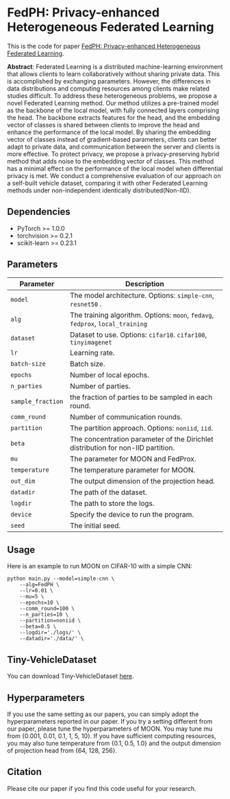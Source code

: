 # FedPH: Privacy-enhanced Heterogeneous Federated Learning
This is the code for paper [FedPH: Privacy-enhanced Heterogeneous Federated Learning](https://arxiv.org/abs/2301.11705).

**Abstract**: Federated Learning is a distributed machine-learning environment that allows clients to learn collaboratively without sharing private data. This is accomplished by exchanging parameters. However, the differences in data distributions and computing resources among clients make related studies difficult. To address these heterogeneous problems, we propose a novel Federated Learning method. Our method utilizes a pre-trained model as the backbone of the local model, with fully connected layers comprising the head. The backbone extracts features for the head, and the embedding vector of classes is shared between clients to improve the head and enhance the performance of the local model. By sharing the embedding vector of classes instead of gradient-based parameters, clients can better adapt to private data, and communication between the server and clients is more effective. To protect privacy, we propose a privacy-preserving hybrid method that adds noise to the embedding vector of classes. This method has a minimal effect on the performance of the local model when differential privacy is met. We conduct a comprehensive evaluation of our approach on a self-built vehicle dataset, comparing it with other Federated Learning methods under non-independent identically distributed(Non-IID).

## Dependencies
* PyTorch >= 1.0.0
* torchvision >= 0.2.1
* scikit-learn >= 0.23.1



## Parameters

| Parameter                      | Description                                 |
| ----------------------------- | ---------------------------------------- |
| `model`                     | The model architecture. Options: `simple-cnn`, `resnet50` .|
| `alg` | The training algorithm. Options: `moon`, `fedavg`, `fedprox`, `local_training` |
| `dataset`      | Dataset to use. Options: `cifar10`. `cifar100`, `tinyimagenet`|
| `lr` | Learning rate. |
| `batch-size` | Batch size. |
| `epochs` | Number of local epochs. |
| `n_parties` | Number of parties. |
| `sample_fraction` | the fraction of parties to be sampled in each round. |
| `comm_round`    | Number of communication rounds. |
| `partition` | The partition approach. Options: `noniid`, `iid`. |
| `beta` | The concentration parameter of the Dirichlet distribution for non-IID partition. |
| `mu` | The parameter for MOON and FedProx. |
| `temperature` | The temperature parameter for MOON. |
| `out_dim` | The output dimension of the projection head. |
| `datadir` | The path of the dataset. |
| `logdir` | The path to store the logs. |
| `device` | Specify the device to run the program. |
| `seed` | The initial seed. |


## Usage

Here is an example to run MOON on CIFAR-10 with a simple CNN:
```
python main.py --model=simple-cnn \
    --alg=FedPH \
    --lr=0.01 \
    --mu=5 \
    --epochs=10 \
    --comm_round=100 \
    --n_parties=10 \
    --partition=noniid \
    --beta=0.5 \
    --logdir='./logs/' \
    --datadir='./data/' \
```

## Tiny-VehicleDataset
You can download Tiny-VehicleDataset [here](https://www.kaggle.com/datasets/shamate2b/vehicledataset). 

## Hyperparameters
If you use the same setting as our papers, you can simply adopt the hyperparameters reported in our paper. If you try a setting different from our paper, please tune the hyperparameters of MOON. You may tune mu from \{0.001, 0.01, 0.1, 1, 5, 10\}. If you have sufficient computing resources, you may also tune temperature from \{0.1, 0.5, 1.0\} and the output dimension of projection head from \{64, 128, 256\}. 



## Citation

Please cite our paper if you find this code useful for your research.

